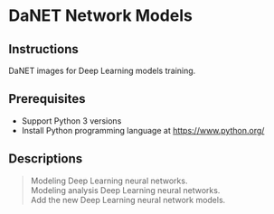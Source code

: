 # DaNET Network Models

## Instructions
DaNET images for Deep Learning models training.

## Prerequisites
+ Support Python 3 versions
+ Install Python programming language at https://www.python.org/

## Descriptions
> Modeling Deep Learning neural networks. \
> Modeling analysis Deep Learning neural networks. \
> Add the new Deep Learning neural network models.
